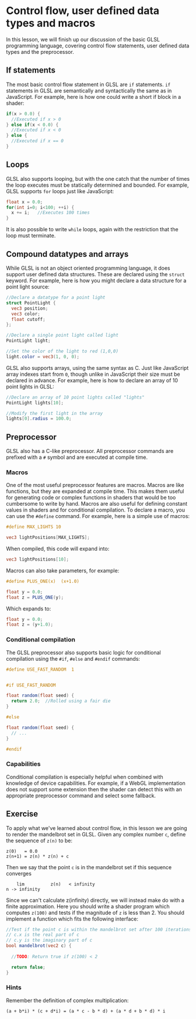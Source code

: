 # Control flow, user defined data types and macros

In this lesson, we will finish up our discussion of the basic GLSL programming language, covering control flow statements, user defined data types and the preprocessor. 

## If statements

The most basic control flow statement in GLSL are `if` statements.  `if` statements in GLSL are semantically and syntactically the same as in JavaScript.  For example, here is how one could write a short if block in a shader:

```glsl
if(x > 0.0) {
  //Executed if x > 0
} else if(x < 0.0) {
  //Executed if x < 0
} else {
  //Executed if x == 0
}
```

## Loops

GLSL also supports looping, but with the one catch that the number of times the loop executes must be statically determined and bounded.  For example, GLSL supports `for` loops just like JavaScript:

```glsl
float x = 0.0;
for(int i=0; i<100; ++i) {
  x += i;   //Executes 100 times
}
```

It is also possible to write `while` loops, again with the restriction that the loop must terminate.

## Compound datatypes and arrays

While GLSL is not an object oriented programming language, it does support user defined data structures.  These are declared using the `struct` keyword.  For example, here is how you might declare a data structure for a point light source:

```glsl
//Declare a datatype for a point light
struct PointLight {
  vec3 position;
  vec3 color;
  float cutoff;
};

//Declare a single point light called light
PointLight light;

//Set the color of the light to red (1,0,0)
light.color = vec3(1, 0, 0);
```

GLSL also supports arrays, using the same syntax as C.  Just like JavaScript array indexes start from `0`, though unlike in JavaScript their size must be declared in advance. For example, here is how to declare an array of 10 point lights in GLSL:

```glsl
//Declare an array of 10 point lights called "lights"
PointLight lights[10];

//Modify the first light in the array
lights[0].radius = 100.0;
```

## Preprocessor

GLSL also has a C-like preprocessor.  All preprocessor commands are prefixed with a `#` symbol and are executed at compile time.

### Macros

One of the most useful preprocessor features are macros. Macros are like functions, but they are expanded at compile time. This makes them useful for generating code or complex functions in shaders that would be too cumbersome to write by hand. Macros are also useful for defining constant values in shaders and for conditional compilation. To declare a macro, you can use the `#define` command.  For example, here is a simple use of macros:

```glsl
#define MAX_LIGHTS 10

vec3 lightPositions[MAX_LIGHTS];
```

When compiled, this code will expand into:

```glsl
vec3 lightPositions[10];
```

Macros can also take parameters, for example:

```glsl
#define PLUS_ONE(x)  (x+1.0)

float y = 0.0;
float z = PLUS_ONE(y);
```

Which expands to:

```glsl
float y = 0.0;
float z = (y+1.0);
```

### Conditional compilation

The GLSL preprocessor also supports basic logic for conditional compilation using the `#if`, `#else` and `#endif` commands:

```glsl
#define USE_FAST_RANDOM  1


#if USE_FAST_RANDOM

float random(float seed) {
  return 2.0;  //Rolled using a fair die
}

#else

float random(float seed) {
  // ...
}

#endif
```

### Capabilities

Conditional compilation is especially helpful when combined with knowledge of device capabilities. For example, if a WebGL implementation does not support some extension then the shader can detect this with an appropriate preprocessor command and select some fallback.

## Exercise

To apply what we've learned about control flow, in this lesson we are going to render the mandelbrot set in GLSL. Given any complex number `c`, define the sequence of `z(n)` to be:

```
z(0)   = 0.0
z(n+1) = z(n) * z(n) + c
```

Then we say that the point `c` is in the mandelbrot set if this sequence converges

```
    lim          z(n)   < infinity
n -> infinity
```

Since we can't calculate z(infinity) directly, we will instead make do with a finite approximation.  Here you should write a shader program which computes `z(100)` and tests if the magnitude of `z` is less than 2.  You should implement a function which fits the following interface:

```glsl
//Test if the point c is within the mandelbrot set after 100 iterations
// c.x is the real part of c
// c.y is the imaginary part of c
bool mandelbrot(vec2 c) {
  
  //TODO: Return true if z(100) < 2

  return false;
}
```

### Hints

Remember the definition of complex multiplication:

```
(a + b*i) * (c + d*i) = (a * c - b * d) + (a * d + b * d) * i